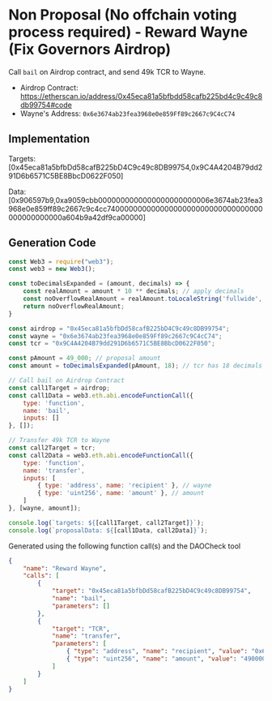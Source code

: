 # Non Proposal (No offchain voting process required) - Reward Wayne (Fix Governors Airdrop)
Call `bail` on Airdrop contract, and send 49k TCR to Wayne.

- Airdrop Contract: https://etherscan.io/address/0x45eca81a5bfbdd58cafb225bd4c9c49c8db99754#code
- Wayne's Address: `0x6e3674ab23fea3968e0e859Ff89c2667c9C4cC74`

## Implementation
Targets: [0x45eca81a5bfbDd58cafB225bD4C9c49c8DB99754,0x9C4A4204B79dd291D6b6571C5BE8BbcD0622F050]

Data: [0x906597b9,0xa9059cbb0000000000000000000000006e3674ab23fea3968e0e859ff89c2667c9c4cc74000000000000000000000000000000000000000000000a604b9a42df9ca00000]

## Generation Code
```javascript
const Web3 = require("web3");
const web3 = new Web3();

const toDecimalsExpanded = (amount, decimals) => {
    const realAmount = amount * 10 ** decimals; // apply decimals
    const noOverflowRealAmount = realAmount.toLocaleString('fullwide', {useGrouping:false}); // return str (to prevent overflow) & remove scientific notation
    return noOverflowRealAmount;
}

const airdrop = "0x45eca81a5bfbDd58cafB225bD4C9c49c8DB99754";
const wayne = "0x6e3674ab23fea3968e0e859Ff89c2667c9C4cC74";
const tcr = "0x9C4A4204B79dd291D6b6571C5BE8BbcD0622F050";

const pAmount = 49_000; // proposal amount
const amount = toDecimalsExpanded(pAmount, 18); // tcr has 18 decimals

// Call bail on Airdrop Contract
const call1Target = airdrop;
const call1Data = web3.eth.abi.encodeFunctionCall({
    type: 'function',
    name: 'bail',
    inputs: []
}, []);

// Transfer 49k TCR to Wayne
const call2Target = tcr;
const call2Data = web3.eth.abi.encodeFunctionCall({
    type: 'function',
    name: 'transfer',
    inputs: [
        { type: 'address', name: 'recipient' }, // wayne
        { type: 'uint256', name: 'amount' }, // amount
    ]
}, [wayne, amount]);

console.log(`targets: ${[call1Target, call2Target]}`);
console.log(`proposalData: ${[call1Data, call2Data]}`);
```

Generated using the following function call(s) and the DAOCheck tool
```json
{
    "name": "Reward Wayne",
    "calls": [
        {
            "target": "0x45eca81a5bfbDd58cafB225bD4C9c49c8DB99754",
            "name": "bail",
            "parameters": []
        },
        {
            "target": "TCR",
            "name": "transfer",
            "parameters": [
                { "type": "address", "name": "recipient", "value": "0x6e3674ab23fea3968e0e859Ff89c2667c9C4cC74" },
                { "type": "uint256", "name": "amount", "value": "49000000000000000000000" }
            ]
        }
    ]
}
```
